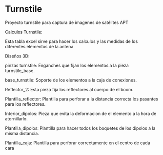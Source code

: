 # Turnstile
Proyecto turnstile para captura de imagenes de satélites APT

Calculos Turnstile:

  Esta tabla excel sirve para hacer los calculos y las medidas de los diferentes elementos de la antena.

Diseños 3D:

  pinzas turnstile: Enganches que fijan los elementos a la pieza turnstile_base.
  
  base_turnstile: Soporte de los elementos a la caja de conexiones.
  
  Reflector_2: Esta pieza fija los reflectores al cuerpo de el boom.
  
  Plantilla_reflector: Plantilla para perforar a la distancia correcta los pasantes para los reflectores.
  
  Interior_dipolos: Pieza que evita la deformacion de el elemento a la hora de atornillarlo.
  
  Plantilla_dipolos: Plantilla para hacer todos los boquetes de los dipolos a la misma distancia.
  
  Plantilla_caja: Plantilla para perforar correctamente en el centro de cada cara
